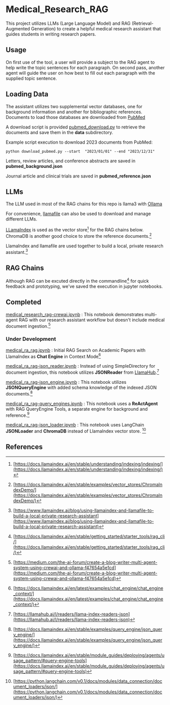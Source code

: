 # Medical_Research_RAG

This project utilizes LLMs (Large Language Model) and RAG (Retrieval-Augmented Generation) to create a helpful medical research assistant that guides students in writing research papers.

## Usage

On first use of the tool, a user will provide a subject to the RAG agent to help write the topic sentences for each paragraph.
On second pass, another agent will guide the user on how best to fill out each paragraph with the supplied topic sentence.

## Loading Data

The assistant utilizes two supplemental vector databases, one for background information and another for bibliographic references.
Documents to load those databases are downloaded from [PubMed](https://pubmed.ncbi.nlm.nih.gov/)

A download script is provided [pubmed_download.py](https://github.com/VincentYing/Medical_Research_RAG/blob/main/pubmed_download.py) to retrieve the documents and save them in the **data** subdirectory.

Example script execution to download 2023 documents from PubMed:
```
python download_pubmed.py --start  "2023/01/01" --end "2023/12/31"
```

Letters, review articles, and conference abstracts are saved in **pubmed_background.json**

Journal article and clinical trials are saved in **pubmed_reference.json**

## LLMs

The LLM  used in most of the RAG chains for this repo is llama3 with [Ollama](https://github.com/ollama/ollama)

For convenience, [llamafile](https://github.com/Mozilla-Ocho/llamafile) can also be used to download and manage different LLMs.

[LLamaIndex](https://github.com/run-llama/llama_index) is used as the vector store[^1] for the RAG chains below. ChromaDB is another good choice to store the reference documents.[^2]

LlamaIndex and llamafile are used together to build a local, private research assistant.[^3]

## RAG Chains

Although RAG can be excuted directly in the commandline[^4] for quick feedback and prototyping, we've saved the execution in jupyter notebooks.

## Completed

[medical_research_rag-crewai.ipynb](https://github.com/VincentYing/Medical_Research_RAG/blob/main/medical_research_rag-crewai.ipynb) : This notebook demonstrates multi-agent RAG with our research assistant workflow but doesn't include medical document ingestion.[^5]

### Under Development

[medical_ra_rag.ipynb](https://github.com/VincentYing/Medical_Research_RAG/blob/main/medical_ra_rag.ipynb) : Initial RAG Search on Academic Papers with LlamaIndex as **Chat Engine** in Context Mode[^6]

[medical_ra_rag-json_reader.ipynb](https://github.com/VincentYing/Medical_Research_RAG/blob/main/medical_ra_rag-json_reader.ipynb) : Instead of using SimpleDirectory for document ingestion, this notebook utilizes **JSONReader** from [LlamaHub](https://docs.llamaindex.ai/en/stable/understanding/loading/llamahub/).[^7]

[medical_ra_rag-json_engine.ipynb](https://github.com/VincentYing/Medical_Research_RAG/blob/main/medical_ra_rag-json_engine.ipynb) : This notebook utilizes **JSONQueryEngine** with added schema knowledge of the indexed JSON documents.[^8]

[medical_ra_rag-query_engines.ipynb](https://github.com/VincentYing/Medical_Research_RAG/blob/main/medical_ra_rag-query_engines.ipynb) : This notebook uses a **ReActAgent** with RAG QueryEngine Tools, a separate engine for background and reference.[^9]

[medical_ra_rag-json_loader.ipynb](https://github.com/VincentYing/Medical_Research_RAG/blob/main/medical_ra_rag-json_loader.ipynb) : This notebook uses LangChain **JSONLoader** and **ChromaDB** instead of LlamaIndex vector store. [^10]

## References

[^1]: [https://docs.llamaindex.ai/en/stable/understanding/indexing/indexing/](https://docs.llamaindex.ai/en/stable/understanding/indexing/indexing/)

[^2]: [https://docs.llamaindex.ai/en/stable/examples/vector_stores/ChromaIndexDemo/](https://docs.llamaindex.ai/en/stable/examples/vector_stores/ChromaIndexDemo/)

[^3]: [https://www.llamaindex.ai/blog/using-llamaindex-and-llamafile-to-build-a-local-private-research-assistant](https://www.llamaindex.ai/blog/using-llamaindex-and-llamafile-to-build-a-local-private-research-assistant)

[^4]: [https://docs.llamaindex.ai/en/stable/getting_started/starter_tools/rag_cli/](https://docs.llamaindex.ai/en/stable/getting_started/starter_tools/rag_cli/)

[^5]: [https://medium.com/the-ai-forum/create-a-blog-writer-multi-agent-system-using-crewai-and-ollama-f47654a5e1cd](https://medium.com/the-ai-forum/create-a-blog-writer-multi-agent-system-using-crewai-and-ollama-f47654a5e1cd)

[^6]: [https://docs.llamaindex.ai/en/latest/examples/chat_engine/chat_engine_context/](https://docs.llamaindex.ai/en/latest/examples/chat_engine/chat_engine_context/)

[^7]: [https://llamahub.ai/l/readers/llama-index-readers-json](https://llamahub.ai/l/readers/llama-index-readers-json)

[^8]: [https://docs.llamaindex.ai/en/stable/examples/query_engine/json_query_engine/](https://docs.llamaindex.ai/en/stable/examples/query_engine/json_query_engine/)

[^9]: [https://docs.llamaindex.ai/en/stable/module_guides/deploying/agents/usage_pattern/#query-engine-tools](https://docs.llamaindex.ai/en/stable/module_guides/deploying/agents/usage_pattern/#query-engine-tools)

[^10]: [https://python.langchain.com/v0.1/docs/modules/data_connection/document_loaders/json/](https://python.langchain.com/v0.1/docs/modules/data_connection/document_loaders/json/)
